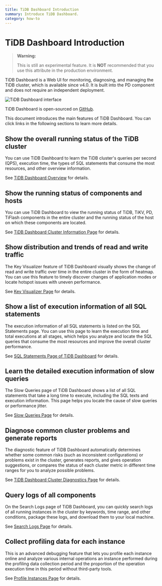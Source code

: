 ```yaml
---
title: TiDB Dashboard Introduction
summary: Introduce TiDB Dashboard.
category: how-to
---
```


# TiDB Dashboard Introduction

> **Warning:**
>
> This is still an experimental feature. It is **NOT** recommended that you use this attribute in the production environment.

TiDB Dashboard is a Web UI for monitoring, diagnosing, and managing the TiDB cluster, which is available since v4.0. It is built into the PD component and does not require an independent deployment.

![TiDB Dashboard interface](/media/dashboard/dashboard-intro.gif)

TiDB Dashboard is open-sourced on [GitHub](https://github.com/pingcap-incubator/tidb-dashboard).

This document introduces the main features of TiDB Dashboard. You can click links in the following sections to learn more details.

## Show the overall running status of the TiDB cluster

You can use TiDB Dashboard to learn the TiDB cluster's queries per second (QPS), execution time, the types of SQL statements that consume the most resources, and other overview information.

See [TiDB Dashboard Overview](/dashboard/dashboard-overview.md) for details.

## Show the running status of components and hosts

You can use TiDB Dashboard to view the running status of TiDB, TiKV, PD, TiFlash components in the entire cluster and the running status of the host on which these components are located.

See [TiDB Dashboard Cluster Information Page](/dashboard/dashboard-cluster-info.md) for details.

## Show distribution and trends of read and write traffic

The Key Visualizer feature of TiDB Dashboard visually shows the change of read and write traffic over time in the entire cluster in the form of heatmap. You can use this feature to timely discover changes of application modes or locate hotspot issues with uneven performance.

See [Key Visualizer Page](/dashboard/dashboard-key-visualizer.md) for details.

## Show a list of execution information of all SQL statements

The execution information of all SQL statements is listed on the SQL Statements page. You can use this page to learn the execution time and total executions at all stages, which helps you analyze and locate the SQL queries that consume the most resources and improve the overall cluster performance.

See [SQL Statements Page of TiDB Dashboard](/dashboard/dashboard-statement-list.md) for details.

## Learn the detailed execution information of slow queries

The Slow Queries page of TiDB Dashboard shows a list of all SQL statements that take a long time to execute, including the SQL texts and execution information. This page helps you locate the cause of slow queries or performance jitter.

See [Slow Queries Page](/dashboard/dashboard-slow-query.md) for details.

## Diagnose common cluster problems and generate reports

The diagnostic feature of TiDB Dashboard automatically determines whether some common risks (such as inconsistent configurations) or problems exist in the cluster, generates reports, and gives operation suggestions, or compares the status of each cluster metric in different time ranges for you to analyze possible problems.

See [TiDB Dashboard Cluster Diagnostics Page](/dashboard/dashboard-diagnostics-access.md) for details.

## Query logs of all components

On the Search Logs page of TiDB Dashboard, you can quickly search logs of all running instances in the cluster by keywords, time range, and other conditions, package these logs, and download them to your local machine.

See [Search Logs Page](/dashboard/dashboard-log-search.md) for details.

## Collect profiling data for each instance

This is an advanced debugging feature that lets you profile each instance online and analyze various internal operations an instance performed during the profiling data collection period and the proportion of the operation execution time in this period without third-party tools.

See [Profile Instances Page](/dashboard/dashboard-profiling.md) for details.
